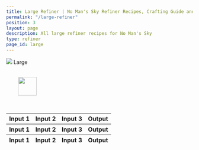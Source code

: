 ```yaml
---
title: Large Refiner | No Man's Sky Refiner Recipes, Crafting Guide and Cooking Guide
permalink: "/large-refiner"
position: 3
layout: page
description: All large refiner recipes for No Man's Sky
type: refiner
page_id: large
---
```


<div class="card mb-3" id="slotWrapper">
    <div class="card-header">
        <img src="uploads/large.png" />
        <span>Large </span>
    </div>
    <div class="card-body">
        <div class="table-responsive">
            <div id="loading" class="text-center" style="padding: 2rem">
                <img src="uploads/loading.gif" width="50"/>
            </div>
            <table class="table table-bordered loading" id="dataTable" width="100%" cellspacing="0" id="dataTable">
                <thead>
                    <tr class='tr-title'>
                        <th>Input 1</th>
                        <th>Input 2</th>
                        <th>Input 3</th>
                        <th>Output</th>
                    </tr>
                    <tr class="text-center">
                        <th><div>Input 1</div></th>
                        <th><div>Input 2</div></th>
                        <th><div>Input 3</div></th>
                        <th><div>Output</div></th>
                    </tr>
                </thead>
                <tfoot>
                    <tr class='tr-title'>
                        <th>Input 1</th>
                        <th>Input 2</th>
                        <th>Input 3</th>
                        <th>Output</th>
                    </tr>
                </tfoot>
                <tbody id="threeslot"></tbody>
            </table>
        </div>
    </div>
</div>

<script type="text/javascript">
    function init() {
          Papa.parse('https://docs.google.com/spreadsheets/d/e/2PACX-1vROLg0CZP-mEtST-Lw8CBsWjw2Amm68XMFEL1xoix02LgopFq8SpjaOfv7lgxEn0MSJl9QlMGPoSKDu/pub?gid=0&single=true&output=csv', {
          download: true,
          header: true,
          complete: showInfo
        })
    }
    
    function showInfo(data, tabletop) {
        var itemsProcessed = 0;
    
        data.data.forEach(function(item, index) {
            if (!isEmpty(item.ing_3)) {
                $("#threeslot").append(
                    '<tr> <td onclick="getText(\''+item.ing_1+'\')" bgcolor="' +
                    getColor(item.ing_1) +
                    '"><img src="uploads/' +
                    item.ing_1.replace(/ /g, "-").toLowerCase() +
                    '.png" /><span>' +
                    item.ing_1 +
                    " x" +
                    item.ing_1_num +
                    '</span></td> <td onclick="getText(\''+item.ing_2+'\')" bgcolor="' +
                    getColor(item.ing_2) +
                    '"><img src="uploads/' +
                    item.ing_2.replace(/ /g, "-").toLowerCase() +
                    '.png" /><span>' +
                    item.ing_2 +
                    " x" +
                    item.ing_2_num +
                    '</span></td> <td onclick="getText(\''+item.ing_3+'\')" bgcolor="' +
                    getColor(item.ing_3) +
                    '"><img src="uploads/' +
                    item.ing_3.replace(/ /g, "-").toLowerCase() +
                    '.png" /><span>' +
                    item.ing_3 +
                    " x" +
                    item.ing_3_num +
                    '</span></td> <td onclick="getText(\''+item.result+'\')" bgcolor="' +
                    getColor(item.result) +
                    '"><img src="uploads/' +
                    item.result.replace(/ /g, "-").toLowerCase() +
                    '.png" /><span>' +
                    item.result +
                    " x" +
                    item.result_num +
                    "</span></td>"
                );
            }
    
            itemsProcessed++;
            if (itemsProcessed === data.data.length) {
                callback();
            }
        });
    }
    
    function isEmpty(obj) {
        for (var key in obj) {
            if (obj.hasOwnProperty(key)) return false;
        }
        return true;
    }
    
    window.addEventListener("DOMContentLoaded", init);
    
    function callback() {
        $("#dataTable").DataTable({
            order: [
                [3, "asc"]
            ],
            lengthMenu: [[10, 25, 50, -1], [10, 25, 50, "All"]],
            language: {
                searchPlaceholder: "Search",
                search: '<a class="clearSearch" onclick="clearSearch()"><i class="fa fa-times" aria-hidden="true"></i></a>'
            }
        });
    
        $('#dataTable thead th').each( function () {
            var title = $(this).text();
            $(this).find('div').html( '<input type="text" class="form-control form-control-sm cell-search" placeholder="Search '+title+'" />' );
        } );
    
        var table = $('#dataTable').DataTable();
    
        // Apply the search
        table.columns().every( function () {
            var that = this;
    
            $( 'input', this.header() ).on( 'keyup change clear', function () {
                if ( that.search() !== this.value ) {
                    that
                        .search( this.value )
                        .draw();
                }
            } );
        } );
    
        $("#loading").remove();
        $(".loading").removeClass('loading');
    }
</script>
<script src="./js/papaparse.js"></script>

